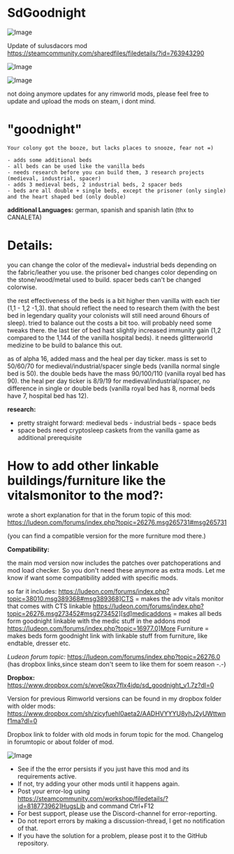 # SdGoodnight

![Image](https://i.imgur.com/buuPQel.png)

Update of sulusdacors mod
https://steamcommunity.com/sharedfiles/filedetails/?id=763943290

![Image](https://i.imgur.com/pufA0kM.png)

	
![Image](https://i.imgur.com/Z4GOv8H.png)


not doing anymore updates for any rimworld mods, please feel free to update and upload the mods on steam, i dont mind.

# "goodnight"

	
	Your colony got the booze, but lacks places to snooze, fear not =)
	
	- adds some additional beds
	- all beds can be used like the vanilla beds
	- needs research before you can build them, 3 research projects (medieval, industrial, spacer)
	- adds 3 medieval beds, 2 industrial beds, 2 spacer beds
	- beds are all double + single beds, except the prisoner (only single) and the heart shaped bed (only double)
	
**additional Languages:** german, spanish and spanish latin (thx to CANALETA)

# Details:


you can change the color of the medieval+ industrial beds depending on the fabric/leather you use. the prisoner bed changes color depending on the stone/wood/metal used to build. spacer beds can't be changed colorwise.

the rest effectiveness of the beds is a bit higher then vanilla with each tier (1,1 - 1,2 -1,3). that should reflect the need to research them (with the best bed in legendary quality your colonists will still need around 6hours of sleep). tried to balance out the costs a bit too. will probably need some tweaks there. the last tier of bed hast slightly increased immunity gain (1,2 compared to the 1,144 of the vanilla hospital beds). it needs glitterworld medizine to be build to balance this out.

as of alpha 16, added mass and the heal per day ticker. mass is set to 50/60/70 for medieval/industrial/spacer single beds (vanilla normal single bed is 50). the double beds have the mass 90/100/110 (vanilla royal bed has 90). the heal per day ticker is 8/9/19 for medieval/industrial/spacer, no difference in single or double beds (vanilla royal bed has 8, normal beds have 7, hospital bed has 12).

**research:**

- pretty straight forward: medieval beds - industrial beds - space beds
- space beds need cryptosleep caskets from the vanilla game as additional prerequisite

# How to add other linkable buildings/furniture like the vitalsmonitor to the mod?:


wrote a short explanation for that in the forum topic of this mod: https://ludeon.com/forums/index.php?topic=26276.msg265731#msg265731

(you can find a compatible version for the more furniture mod there.)

**Compatibility:**

the main mod version now includes the patches over patchoperations and mod load checker. So you don't need these anymore as extra mods. Let me know if want some compatibility added with specific mods.

so far it includes:
https://ludeon.com/forums/index.php?topic=38010.msg389368#msg389368]CTS = makes the adv vitals monitor that comes with CTS linkable
https://ludeon.com/forums/index.php?topic=26276.msg273452#msg273452][sd]medicaddons = makes all beds form goodnight linkable with the medic stuff in the addons mod
https://ludeon.com/forums/index.php?topic=16977.0]More Furniture = makes beds form goodnight link with linkable stuff from furniture, like endtable, dresser etc.

*Ludeon forum topic:*
https://ludeon.com/forums/index.php?topic=26276.0
(has dropbox links,since steam don't seem to like them for soem reason -.-)

**Dropbox:**  https://www.dropbox.com/s/wve0kqx7flx4idp/sd_goodnight_v1.7z?dl=0

Version for previous Rimworld versions can be found in my dropbox folder with older mods: https://www.dropbox.com/sh/zicyfuehl0aeta2/AADHVYYYU8yhJ2yUWttwnf1ma?dl=0

Dropbox link to folder with old mods in forum topic for the mod.
Changelog in forumtopic or about folder of mod.


![Image](https://i.imgur.com/PwoNOj4.png)



-  See if the the error persists if you just have this mod and its requirements active.
-  If not, try adding your other mods until it happens again.
-  Post your error-log using https://steamcommunity.com/workshop/filedetails/?id=818773962]HugsLib and command Ctrl+F12
-  For best support, please use the Discord-channel for error-reporting.
-  Do not report errors by making a discussion-thread, I get no notification of that.
-  If you have the solution for a problem, please post it to the GitHub repository.



